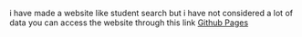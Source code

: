 i have made a website like student search but i have not considered a lot of data
you can access the website through this link  [Github Pages](https://piyushsingal3.github.io.)
          
